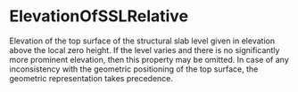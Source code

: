 ElevationOfSSLRelative
======================

Elevation of the top surface of the structural slab level given in elevation above the local zero height. If the level varies and there is no significantly more prominent elevation, then this property may be omitted. In case of any inconsistency with the geometric positioning of the top surface, the geometric representation takes precedence.
